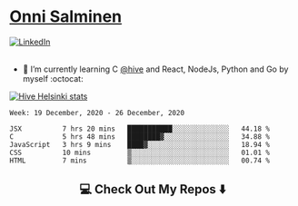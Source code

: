 <h1> <a href="https://osalmine.github.io/cv/">Onni Salminen</a></h1>
<a href="https://www.linkedin.com/in/onni-salminen/" target="_blank"><img src="https://img.shields.io/badge/LinkedIn-%230077B5.svg?&style=flat-square&logo=linkedin&logoColor=white" alt="LinkedIn"></a>
<br />
<br />

- 🌱 I’m currently learning C <a href="https://www.hive.fi/en/">@hive</a> and React, NodeJs, Python and Go by myself :octocat:

[![Hive Helsinki stats](https://badge42.herokuapp.com/api/stats/osalmine?privacyEmail=true)](https://github.com/JaeSeoKim/badge42)

<!--START_SECTION:waka-->
```text
Week: 19 December, 2020 - 26 December, 2020

JSX          7 hrs 20 mins   ███████████░░░░░░░░░░░░░░   44.18 % 
C            5 hrs 48 mins   ████████▓░░░░░░░░░░░░░░░░   34.88 % 
JavaScript   3 hrs 9 mins    ████▓░░░░░░░░░░░░░░░░░░░░   18.94 % 
CSS          10 mins         ▒░░░░░░░░░░░░░░░░░░░░░░░░   01.01 % 
HTML         7 mins          ▒░░░░░░░░░░░░░░░░░░░░░░░░   00.74 % 
```
<!--END_SECTION:waka-->


<h2  align="center">💻 Check Out My Repos ⬇️ </h2>
